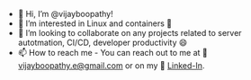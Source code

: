 - 👋 Hi, I’m @vijayboopathy!
- 👀 I’m interested in Linux and containers 🚚
- 💞️ I’m looking to collaborate on any projects related to server autotmation, CI/CD, developer productivity 😄
- 📫 How to reach me - You can reach out to me at 📧 vijayboopathy.e@gmail.com or on my 🔗 [Linked-In](https://www.linkedin.com/in/vibee/).

<!---
vijayboopathy/vijayboopathy is a ✨ special ✨ repository because its `README.md` (this file) appears on your GitHub profile.
You can click the Preview link to take a look at your changes.
--->

